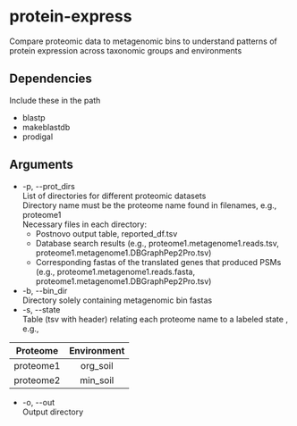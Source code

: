 # protein-express
Compare proteomic data to metagenomic bins to understand patterns of protein expression across taxonomic groups and environments

## Dependencies
Include these in the path
- blastp
- makeblastdb
- prodigal

## Arguments
- -p, --prot_dirs <br />
List of directories for different proteomic datasets <br />
Directory name must be the proteome name found in filenames, e.g., proteome1 <br />
Necessary files in each directory: <br />
  - Postnovo output table, reported_df.tsv
  - Database search results (e.g., proteome1.metagenome1.reads.tsv, proteome1.metagenome1.DBGraphPep2Pro.tsv)
  - Corresponding fastas of the translated genes that produced PSMs (e.g., proteome1.metagenome1.reads.fasta, proteome1.metagenome1.DBGraphPep2Pro.tsv)
- -b, --bin_dir <br />
Directory solely containing metagenomic bin fastas <br />
- -s, --state <br />
Table (tsv with header) relating each proteome name to a labeled state , e.g., <br />

| Proteome  | Environment |
|:---------:|:-----------:|
| proteome1 | org_soil    |
| proteome2 | min_soil    |

- -o, --out <br />
Output directory
